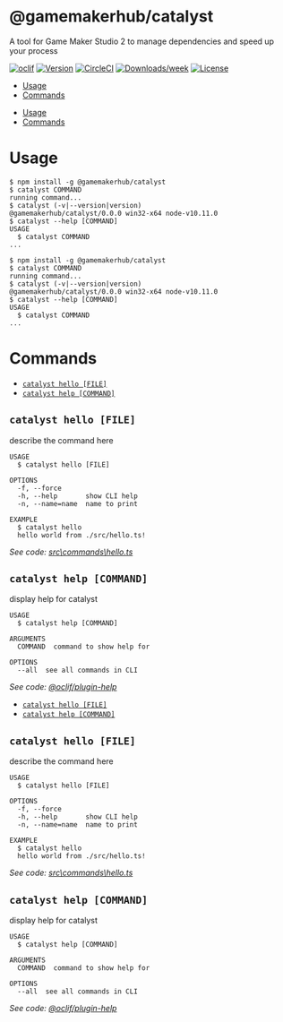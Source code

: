 @gamemakerhub/catalyst
======================

A tool for Game Maker Studio 2 to manage dependencies and speed up your process

[![oclif](https://img.shields.io/badge/cli-oclif-brightgreen.svg)](https://oclif.io)
[![Version](https://img.shields.io/npm/v/@gamemakerhub/catalyst.svg)](https://npmjs.org/package/@gamemakerhub/catalyst)
[![CircleCI](https://circleci.com/gh/GameMakerHub/Catalyst/tree/master.svg?style=svg)](https://circleci.com/gh/GameMakerHub/Catalyst/tree/master)
[![Downloads/week](https://img.shields.io/npm/dw/@gamemakerhub/catalyst.svg)](https://npmjs.org/package/@gamemakerhub/catalyst)
[![License](https://img.shields.io/npm/l/@gamemakerhub/catalyst.svg)](https://github.com/GameMakerHub/catalyst/blob/master/package.json)

<!-- toc -->
* [Usage](#usage)
* [Commands](#commands)
<!-- tocstop -->
* [Usage](#usage)
* [Commands](#commands)
<!-- tocstop -->
# Usage
<!-- usage -->
```sh-session
$ npm install -g @gamemakerhub/catalyst
$ catalyst COMMAND
running command...
$ catalyst (-v|--version|version)
@gamemakerhub/catalyst/0.0.0 win32-x64 node-v10.11.0
$ catalyst --help [COMMAND]
USAGE
  $ catalyst COMMAND
...
```
<!-- usagestop -->
```sh-session
$ npm install -g @gamemakerhub/catalyst
$ catalyst COMMAND
running command...
$ catalyst (-v|--version|version)
@gamemakerhub/catalyst/0.0.0 win32-x64 node-v10.11.0
$ catalyst --help [COMMAND]
USAGE
  $ catalyst COMMAND
...
```
<!-- usagestop -->
# Commands
<!-- commands -->
* [`catalyst hello [FILE]`](#catalyst-hello-file)
* [`catalyst help [COMMAND]`](#catalyst-help-command)

## `catalyst hello [FILE]`

describe the command here

```
USAGE
  $ catalyst hello [FILE]

OPTIONS
  -f, --force
  -h, --help       show CLI help
  -n, --name=name  name to print

EXAMPLE
  $ catalyst hello
  hello world from ./src/hello.ts!
```

_See code: [src\commands\hello.ts](https://github.com/GameMakerHub/catalyst/blob/v0.0.0/src\commands\hello.ts)_

## `catalyst help [COMMAND]`

display help for catalyst

```
USAGE
  $ catalyst help [COMMAND]

ARGUMENTS
  COMMAND  command to show help for

OPTIONS
  --all  see all commands in CLI
```

_See code: [@oclif/plugin-help](https://github.com/oclif/plugin-help/blob/v2.1.6/src\commands\help.ts)_
<!-- commandsstop -->
* [`catalyst hello [FILE]`](#catalyst-hello-file)
* [`catalyst help [COMMAND]`](#catalyst-help-command)

## `catalyst hello [FILE]`

describe the command here

```
USAGE
  $ catalyst hello [FILE]

OPTIONS
  -f, --force
  -h, --help       show CLI help
  -n, --name=name  name to print

EXAMPLE
  $ catalyst hello
  hello world from ./src/hello.ts!
```

_See code: [src\commands\hello.ts](https://github.com/GameMakerHub/catalyst/blob/v0.0.0/src\commands\hello.ts)_

## `catalyst help [COMMAND]`

display help for catalyst

```
USAGE
  $ catalyst help [COMMAND]

ARGUMENTS
  COMMAND  command to show help for

OPTIONS
  --all  see all commands in CLI
```

_See code: [@oclif/plugin-help](https://github.com/oclif/plugin-help/blob/v2.1.6/src\commands\help.ts)_
<!-- commandsstop -->
